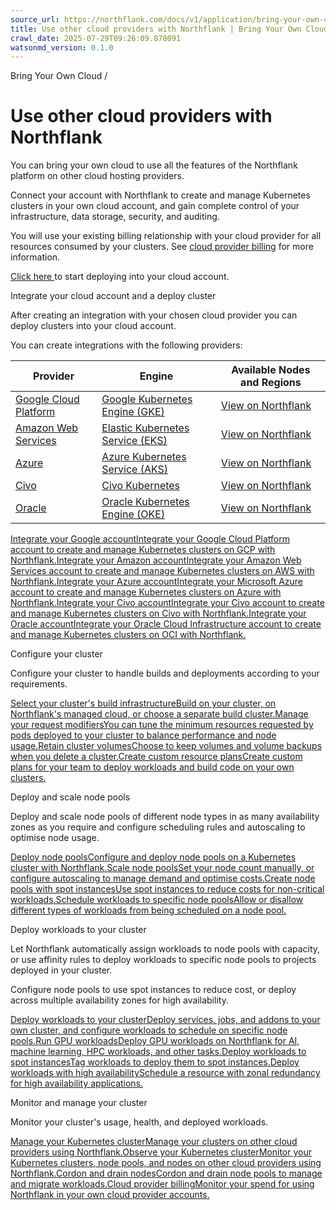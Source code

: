 ```yaml
---
source_url: https://northflank.com/docs/v1/application/bring-your-own-cloud/use-other-cloud-providers-with-northflank
title: Use other cloud providers with Northflank | Bring Your Own Cloud | Northflank Application docs
crawl_date: 2025-07-29T09:26:09.878091
watsonmd_version: 0.1.0
---
```


Bring Your Own Cloud / 

# Use other cloud providers with Northflank

You can bring your own cloud to use all the features of the Northflank platform on other cloud hosting providers.

Connect your account with Northflank to create and manage Kubernetes clusters in your own cloud account, and gain complete control of your infrastructure, data storage, security, and auditing.

You will use your existing billing relationship with your cloud provider for all resources consumed by your clusters. See [cloud provider billing](../billing/cloud-provider-billing) for more information.

[Click here ](https://app.northflank.com/s/account/cloud/clusters) to start deploying into your cloud account.

Integrate your cloud account and a deploy cluster

After creating an integration with your chosen cloud provider you can deploy clusters into your cloud account.

You can create integrations with the following providers:

Provider| Engine| Available Nodes and Regions  
---|---|---  
[ Google Cloud Platform ](https://cloud.google.com/gcp)| [Google Kubernetes Engine (GKE) ](https://cloud.google.com/kubernetes-engine)| [View on Northflank ](https://northflank.com/cloud/gcp)  
[ Amazon Web Services ](https://aws.amazon.com/)| [Elastic Kubernetes Service (EKS) ](https://aws.amazon.com/eks/)| [View on Northflank ](https://northflank.com/cloud/aws)  
[ Azure ](https://azure.microsoft.com/en-gb/)| [Azure Kubernetes Service (AKS) ](https://azure.microsoft.com/en-us/services/kubernetes-service/)| [View on Northflank ](https://northflank.com/cloud/azure)  
[ Civo ](https://www.civo.com)| [Civo Kubernetes ](https://www.civo.com/kubernetes)| [View on Northflank ](https://northflank.com/cloud/civo)  
[ Oracle ](https://www.oracle.com/)| [Oracle Kubernetes Engine (OKE) ](https://www.oracle.com/cloud/cloud-native/kubernetes-engine/)| [View on Northflank ](https://northflank.com/cloud/oci)  
  
[Integrate your Google accountIntegrate your Google Cloud Platform account to create and manage Kubernetes clusters on GCP with Northflank.](/docs/v1/application/bring-your-own-cloud/gcp-on-northflank)[Integrate your Amazon accountIntegrate your Amazon Web Services account to create and manage Kubernetes clusters on AWS with Northflank.](/docs/v1/application/bring-your-own-cloud/aws-on-northflank)[Integrate your Azure accountIntegrate your Microsoft Azure account to create and manage Kubernetes clusters on Azure with Northflank.](/docs/v1/application/bring-your-own-cloud/azure-on-northflank)[Integrate your Civo accountIntegrate your Civo account to create and manage Kubernetes clusters on Civo with Northflank.](/docs/v1/application/bring-your-own-cloud/civo-on-northflank)[Integrate your Oracle accountIntegrate your Oracle Cloud Infrastructure account to create and manage Kubernetes clusters on OCI with Northflank.](/docs/v1/application/bring-your-own-cloud/oci-on-northflank)

Configure your cluster

Configure your cluster to handle builds and deployments according to your requirements.

[Select your cluster's build infrastructureBuild on your cluster, on Northflank's managed cloud, or choose a separate build cluster.](/docs/v1/application/bring-your-own-cloud/configure-your-cluster#select-build-infrastructure)[Manage your request modifiersYou can tune the minimum resources requested by pods deployed to your cluster to balance performance and node usage.](/docs/v1/application/bring-your-own-cloud/configure-your-cluster#configure-resources)[Retain cluster volumesChoose to keep volumes and volume backups when you delete a cluster.](/docs/v1/application/bring-your-own-cloud/configure-your-cluster#set-volume-deletion-preferences)[Create custom resource plansCreate custom plans for your team to deploy workloads and build code on your own clusters.](/docs/v1/application/bring-your-own-cloud/create-custom-resource-plans)

Deploy and scale node pools

Deploy and scale node pools of different node types in as many availability zones as you require and configure scheduling rules and autoscaling to optimise node usage.

[Deploy node poolsConfigure and deploy node pools on a Kubernetes cluster with Northflank.](/docs/v1/application/bring-your-own-cloud/deploy-and-scale-node-pools)[Scale node poolsSet your node count manually, or configure autoscaling to manage demand and optimise costs.](/docs/v1/application/bring-your-own-cloud/deploy-and-scale-node-pools#set-node-count-and-autoscaling)[Create node pools with spot instancesUse spot instances to reduce costs for non-critical workloads.](/docs/v1/application/bring-your-own-cloud/deploy-and-scale-node-pools#use-spot-instances)[Schedule workloads to specific node poolsAllow or disallow different types of workloads from being scheduled on a node pool.](/docs/v1/application/bring-your-own-cloud/deploy-and-scale-node-pools#set-scheduling-rules)

Deploy workloads to your cluster

Let Northflank automatically assign workloads to node pools with capacity, or use affinity rules to deploy workloads to specific node pools to projects deployed in your cluster.

Configure node pools to use spot instances to reduce cost, or deploy across multiple availability zones for high availability.

[Deploy workloads to your clusterDeploy services, jobs, and addons to your own cluster, and configure workloads to schedule on specific node pools.](/docs/v1/application/bring-your-own-cloud/deploy-workloads-to-your-cluster)[Run GPU workloadsDeploy GPU workloads on Northflank for AI, machine learning, HPC workloads, and other tasks.](/docs/v1/application/gpu-workloads/gpus-on-northflank)[Deploy workloads to spot instancesTag workloads to deploy them to spot instances.](/docs/v1/application/bring-your-own-cloud/deploy-workloads-to-your-cluster#use-spot-instances)[Deploy workloads with high availabilitySchedule a resource with zonal redundancy for high availability applications.](/docs/v1/application/bring-your-own-cloud/deploy-workloads-to-your-cluster#use-zonal-redundancy-for-high-availability)

Monitor and manage your cluster

Monitor your cluster's usage, health, and deployed workloads.

[Manage your Kubernetes clusterManage your clusters on other cloud providers using Northflank.](/docs/v1/application/bring-your-own-cloud/manage-your-cluster)[Observe your Kubernetes clusterMonitor your Kubernetes clusters, node pools, and nodes on other cloud providers using Northflank.](/docs/v1/application/bring-your-own-cloud/manage-your-cluster#monitor-your-cluster)[Cordon and drain nodesCordon and drain node pools to manage and migrate workloads.](/docs/v1/application/bring-your-own-cloud/manage-your-cluster#cordon-and-drain-node-pools)[Cloud provider billingMonitor your spend for using Northflank in your own cloud provider accounts.](/docs/v1/application/billing/pricing-on-northflank#bring-your-own-cloud)
